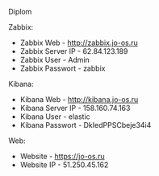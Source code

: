 Diplom
   
Zabbix:
- Zabbix Web - http://zabbix.jo-os.ru
- Zabbix Server IP - 62.84.123.189
- Zabbix User - Admin
- Zabbix Passwort - zabbix

Kibana:
- Kibana Web - http://kibana.jo-os.ru
- Kibana Server IP - 158.160.74.163
- Kibana User - elastic
- Kibana Passwort - DkIedPPSCbeje34i4

Web:
- Website - https://jo-os.ru
- Website IP - 51.250.45.162
